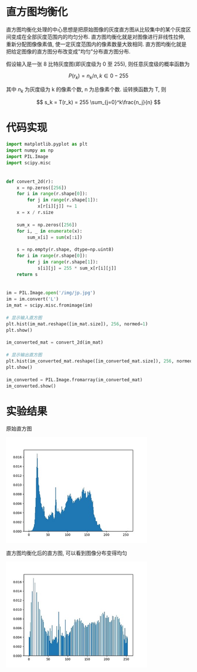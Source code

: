 # 直方图均衡化

直方图均衡化处理的中心思想是把原始图像的灰度直方图从比较集中的某个灰度区间变成在全部灰度范围内的均匀分布. 直方图均衡化就是对图像进行非线性拉伸, 重新分配图像像素值, 使一定灰度范围内的像素数量大致相同. 直方图均衡化就是把给定图像的直方图分布改变成"均匀"分布直方图分布.

假设输入是一张 8 比特灰度图(即灰度级为 0 至 255), 则任意灰度级的概率函数为

$$
P(r_k) = n_k/n, k \in 0-255
$$

其中 $n_k$ 为灰度级为 k 的像素个数, n 为总像素个数. 设转换函数为 T, 则

$$
s_k = T(r_k) = 255  \sum_{j=0}^k\frac{n_j}{n}
$$

# 代码实现
```py
import matplotlib.pyplot as plt
import numpy as np
import PIL.Image
import scipy.misc


def convert_2d(r):
    x = np.zeros([256])
    for i in range(r.shape[0]):
        for j in range(r.shape[1]):
            x[r[i][j]] += 1
    x = x / r.size

    sum_x = np.zeros([256])
    for i, _ in enumerate(x):
        sum_x[i] = sum(x[:i])

    s = np.empty(r.shape, dtype=np.uint8)
    for i in range(r.shape[0]):
        for j in range(r.shape[1]):
            s[i][j] = 255 * sum_x[r[i][j]]
    return s


im = PIL.Image.open('/img/jp.jpg')
im = im.convert('L')
im_mat = scipy.misc.fromimage(im)

# 显示输入直方图
plt.hist(im_mat.reshape([im_mat.size]), 256, normed=1)
plt.show()

im_converted_mat = convert_2d(im_mat)

# 显示输出直方图
plt.hist(im_converted_mat.reshape([im_converted_mat.size]), 256, normed=1)
plt.show()

im_converted = PIL.Image.fromarray(im_converted_mat)
im_converted.show()
```

# 实验结果

原始直方图

![img](/img/pil/histogram_equalization/hist.jpg)

直方图均衡化后的直方图, 可以看到图像分布变得均匀

![img](/img/pil/histogram_equalization/hist_converted.jpg)
